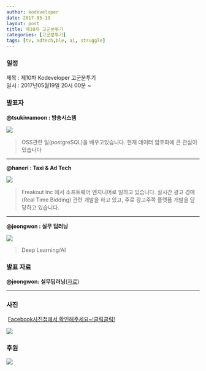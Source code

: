 ```yaml
---
author: kodeveloper
date: 2017-05-19
layout: post
title: 제10차 고군분투기
categories: [고군분투기]
tags: [tv, adtech,ble, ai, struggle]
---
```


### 일정

제목 : 제10차 Kodeveloper 고군분투기  
일시 : 2017년05월19일 20시 00분 ~

### 발표자

**@tsukiwamoon : 방송시스템**

![](https://user-images.githubusercontent.com/2956728/52766889-029dad80-306c-11e9-95fa-d7e1d3e12c5b.jpg)

>OSS관련 일(postgreSQL)을 배우고있습니다. 현재 데이터 암호화에 큰 관심이 있습니다

---

**@haneri : Taxi & Ad Tech**

![](https://user-images.githubusercontent.com/2956728/52766951-3aa4f080-306c-11e9-88cc-cf3e9e24b700.jpg)

>Freakout Inc 에서 소프트웨어 엔지니어로 일하고 있습니다. 실시간 광고 경매(Real Time Bidding) 관련 개발을 하고 있고, 주로 광고주쪽 플랫폼 개발을 담당하고 있습니다.

---

**@jeongwon : 실무 딥러닝**

![](https://user-images.githubusercontent.com/2956728/52767017-7475f700-306c-11e9-8cbf-82cb86f56eb4.jpg)

>Deep Learning/AI



### 발표 자료

**@jeongwon: 실무딥러닝**([자료](https://drive.google.com/open?id=0B3sY99hJ9TIpbmpKQVhoSElKOWM))

---

### 사진

 [Facebook사진첩에서 확인해주세요~!클릭클릭!](https://www.facebook.com/media/set/?set=oa.1905517639692972&type=3)

![](https://user-images.githubusercontent.com/2956728/52767138-e0f0f600-306c-11e9-8005-14ec26587ca8.jpg)

### 후원

![](https://user-images.githubusercontent.com/2956728/52767183-067dff80-306d-11e9-88fb-a4b07d7481ab.png)
